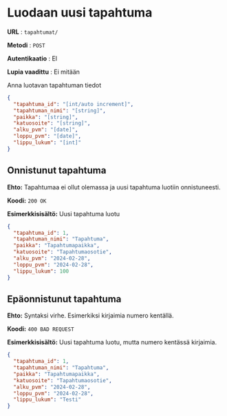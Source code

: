 # Luodaan uusi tapahtuma

**URL** : `tapahtumat/`

**Metodi** : `POST`

**Autentikaatio** : EI

**Lupia vaadittu** : Ei mitään

Anna luotavan tapahtuman tiedot

```json
{
  "tapahtuma_id": "[int/auto increment]",
  "tapahtuman_nimi": "[string]",
  "paikka": "[string]",
  "katuosoite": "[string]",
  "alku_pvm": "[date]",
  "loppu_pvm": "[date]",
  "lippu_lukum": "[int]"
}
```

## Onnistunut tapahtuma

**Ehto:** Tapahtumaa ei ollut olemassa ja uusi tapahtuma luotiin onnistuneesti.

**Koodi:** `200 OK`

**Esimerkkisisältö:** Uusi tapahtuma luotu

```json
{
  "tapahtuma_id": 1,
  "tapahtuman_nimi": "Tapahtuma",
  "paikka": "Tapahtumapaikka",
  "katuosoite": "Tapahtumaosotie",
  "alku_pvm": "2024-02-28",
  "loppu_pvm": "2024-02-28",
  "lippu_lukum": 100
}
```

## Epäonnistunut tapahtuma

**Ehto:** Syntaksi virhe. Esimerkiksi kirjaimia numero kentällä.

**Koodi:** `400 BAD REQUEST`

**Esimerkkisisältö:** Uusi tapahtuma luotu, mutta numero kentässä kirjaimia.

```json
{
  "tapahtuma_id": 1,
  "tapahtuman_nimi": "Tapahtuma",
  "paikka": "Tapahtumapaikka",
  "katuosoite": "Tapahtumaosotie",
  "alku_pvm": "2024-02-28",
  "loppu_pvm": "2024-02-28",
  "lippu_lukum": "Testi"
}
```
